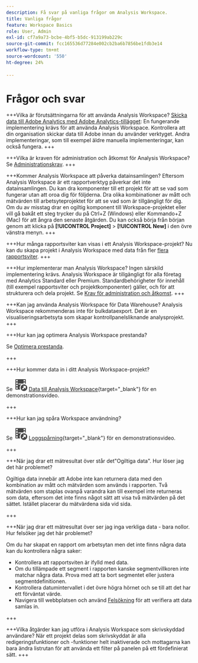 ```yaml
---
description: Få svar på vanliga frågor om Analysis Workspace.
title: Vanliga frågor
feature: Workspace Basics
role: User, Admin
exl-id: cf7a9a73-bcbe-4bf5-b5dc-913199ab229c
source-git-commit: fcc165536d77284e002cb2ba6b7856be1fdb3e14
workflow-type: tm+mt
source-wordcount: '550'
ht-degree: 24%

---
```


# Frågor och svar

+++Vilka är förutsättningarna för att använda Analysis Workspace?
[Skicka data till Adobe Analytics med Adobe Analytics-tillägget](/help/implement/launch/validate-publish-prod.md): En fungerande implementering krävs för att använda Analysis Workspace. Kontrollera att din organisation skickar data till Adobe innan du använder verktyget. Andra implementeringar, som till exempel äldre manuella implementeringar, kan också fungera.
+++

+++Vilka är kraven för administration och åtkomst för Analysis Workspace?
Se [Administrationskrav](/help/analyze/analysis-workspace/workspace-faq/frequently-asked-questions-analysis-workspace.md).
+++

+++Kommer Analysis Workspace att påverka datainsamlingen?
Eftersom Analysis Workspace är ett rapportverktyg påverkar det inte datainsamlingen. Du kan dra komponenter till ett projekt för att se vad som fungerar utan att oroa dig för följderna. Dra olika kombinationer av mått och mätvärden till arbetsyteprojektet för att se vad som är tillgängligt för dig. Om du av misstag drar en ogiltig komponent till Workspace-projektet eller vill gå bakåt ett steg trycker du på Ctrl+Z (Windows) eller Kommando+Z (Mac) för att ångra den senaste åtgärden. Du kan också börja från början genom att klicka på **[!UICONTROL Project]** > **[!UICONTROL New]** i den övre vänstra menyn.
+++

+++Hur många rapportsviter kan visas i ett Analysis Workspace-projekt?
Nu kan du skapa projekt i Analysis Workspace med data från fler [flera rapportsviter](/help/analyze/analysis-workspace/build-workspace-project/multiple-report-suites.md).
+++

+++Hur implementerar man Analysis Workspace?
Ingen särskild implementering krävs. Analysis Workspace är tillgängligt för alla företag med Analytics Standard eller Premium. Standardbehörigheter för innehåll (till exempel rapportsviter och projektkomponenter) gäller, och för att strukturera och dela projekt. Se [Krav för administration och åtkomst](/help/analyze/analysis-workspace/workspace-faq/frequently-asked-questions-analysis-workspace.md).
+++

+++Kan jag använda Analysis Workspace för Data Warehouse?
Analysis Workspace rekommenderas inte för bulkdataexport. Det är en visualiseringsarbetsyta som skapar kontrollpanelsliknande analysprojekt.
+++

+++Hur kan jag optimera Analysis Workspace prestanda?

Se [Optimera prestanda](/help/analyze/analysis-workspace/workspace-faq/optimizing-performance.md).

+++

+++Hur kommer data in i ditt Analysis Workspace-projekt?

Se ![VideoCheckedOut](/help/assets/icons/VideoCheckedOut.svg) [Data till Analysis Workspace](https://video.tv.adobe.com/v/31072?quality=12&learn=on){target="_blank"} för en demonstrationsvideo.

+++

+++Hur kan jag spåra Workspace användning?

Se ![VideoCheckedOut](/help/assets/icons/VideoCheckedOut.svg) [Loggspårning](https://video.tv.adobe.com/v/29768?quality=12&learn=on){target="_blank"} för en demonstrationsvideo.

+++

+++När jag drar ett mätresultat över står det&quot;Ogiltiga data&quot;. Hur löser jag det här problemet?

Ogiltiga data innebär att Adobe inte kan returnera data med den kombination av mått och mätvärden som används i rapporten. Två mätvärden som staplas ovanpå varandra kan till exempel inte returneras som data, eftersom det inte finns något sätt att visa två mätvärden på det sättet. Istället placerar du mätvärdena sida vid sida.

+++

+++När jag drar ett mätresultat över ser jag inga verkliga data - bara nollor. Hur felsöker jag det här problemet?

Om du har skapat en rapport om arbetsytan men det inte finns några data kan du kontrollera några saker:

* Kontrollera att rapportsviten är ifylld med data.
* Om du tillämpade ett segment i rapporten kanske segmentvillkoren inte matchar några data. Prova med att ta bort segmentet eller justera segmentdefinitionen.
* Kontrollera datumintervallet i det övre högra hörnet och se till att det har ett förväntat värde.
* Navigera till webbplatsen och använd [Felsökning](https://experienceleague.adobe.com/docs/debugger/using/experience-cloud-debugger.html) för att verifiera att data samlas in.


+++

+++Vilka åtgärder kan jag utföra i Analysis Workspace som skrivskyddad användare?
När ett projekt delas som skrivskyddat är alla redigeringsfunktioner och -funktioner helt inaktiverade och mottagarna kan bara ändra listrutan för att använda ett filter på panelen på ett fördefinierat sätt.
+++
